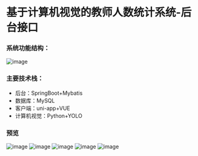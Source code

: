 # 基于计算机视觉的教师人数统计系统-后台接口

### 系统功能结构：
![image](https://github.com/Starix610/people-counting/blob/master/readme_images/pc-structure-chart.png)

### 主要技术栈：
+ 后台：SpringBoot+Mybatis
+ 数据库：MySQL
+ 客户端：uni-app+VUE
+ 计算机视觉：Python+YOLO

### 预览
![image](https://github.com/Starix610/people-counting/blob/master/readme_images/index.png)
![image](https://github.com/Starix610/people-counting/blob/master/readme_images/history.png)
![image](https://github.com/Starix610/people-counting/blob/master/readme_images/me.png)
![image](https://github.com/Starix610/people-counting/blob/master/readme_images/index2.jpg)
![image](https://github.com/Starix610/people-counting/blob/master/readme_images/me2.jpg)